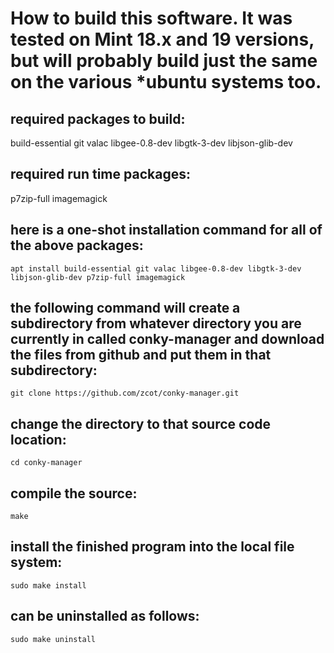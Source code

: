 # How to build this software. It was tested on Mint 18.x and 19 versions, but will probably build just the same on the various *ubuntu systems too.

## required packages to build:
 build-essential
 git
 valac
 libgee-0.8-dev
 libgtk-3-dev
 libjson-glib-dev

## required run time packages:
 p7zip-full
 imagemagick

## here is a one-shot installation command for all of the above packages:
```
apt install build-essential git valac libgee-0.8-dev libgtk-3-dev libjson-glib-dev p7zip-full imagemagick
```


## the following command will create a subdirectory from whatever directory you are currently in called conky-manager and download the files from github and put them in that subdirectory:
```
git clone https://github.com/zcot/conky-manager.git
```

## change the directory to that source code location:
```
cd conky-manager
```

## compile the source:
```
make
```

## install the finished program into the local file system:
```
sudo make install
```

## can be uninstalled as follows:
```
sudo make uninstall
```



